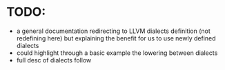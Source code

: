 # TODO:

- a general documentation redirecting to LLVM dialects definition (not redefining here) but explaining the benefit for us to use newly defined dialects
- could highlight through a basic example the lowering between dialects
- full desc of dialects follow
